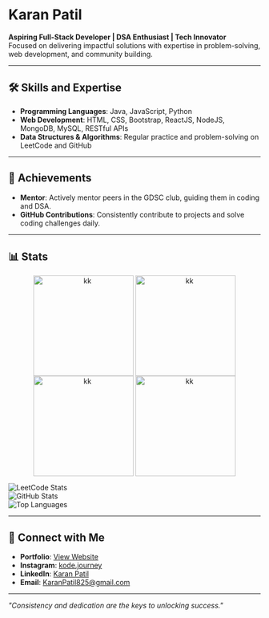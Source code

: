# Karan Patil  

**Aspiring Full-Stack Developer | DSA Enthusiast | Tech Innovator**  
Focused on delivering impactful solutions with expertise in problem-solving, web development, and community building.

---

## 🛠️ Skills and Expertise  

- **Programming Languages**: Java, JavaScript, Python  
- **Web Development**: HTML, CSS, Bootstrap, ReactJS, NodeJS, MongoDB, MySQL, RESTful APIs  
- **Data Structures & Algorithms**: Regular practice and problem-solving on LeetCode and GitHub  

---

## 🌟 Achievements  

- **Mentor**: Actively mentor peers in the GDSC club, guiding them in coding and DSA.  
- **GitHub Contributions**: Consistently contribute to projects and solve coding challenges daily.  

---

## 📊 Stats  
<p align="center">
  <a href="https://leetcode.com/krishnahasare/" target="_blank"><img align="center" src="https://leetcode.com/static/images/badges/2024/gif/2024-02.gif" alt="kk" height="200" width="200" /></a>
  <a href="https://leetcode.com/krishnahasare/" target="_blank"><img align="center" src="https://leetcode.com/static/images/badges/2024/gif/2024-03.gif" alt="kk" height="200" width="200" /></a>
  <a href="https://leetcode.com/krishnahasare/" target="_blank"><img align="center" src="https://assets.leetcode.com/static_assets/marketing/2024-200.gif" alt="kk" height="200" width="200" /></a>
  <a href="https://leetcode.com/krishnahasare/" target="_blank"><img align="center" src="https://assets.leetcode.com/static_assets/marketing/2024-100.gif" alt="kk" height="200" width="200" /></a>
</p>

![LeetCode Stats](https://leetcard.jacoblin.cool/karanpatil01?theme=light&font=Karma&ext=contest)  
![GitHub Stats](https://github-readme-stats.vercel.app/api?username=karanpatill&show_icons=true&theme=radical)  
![Top Languages](https://github-readme-stats.vercel.app/api/top-langs/?username=karanpatill&layout=compact&theme=radical)  



---

## 🤝 Connect with Me  

- **Portfolio**: [View Website]( https://karanpatill.github.io/portfolio-Website/)  
- **Instagram**: [kode.journey](https://instagram.com/kode.journey)  
- **LinkedIn**: [Karan Patil](https://linkedin.com/in/karanpatill)  
- **Email**: [KaranPatil825@gmail.com](mailto:KaranPatil825@gmail.com)  

---

*"Consistency and dedication are the keys to unlocking success."*
